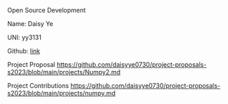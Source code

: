 Open Source Development

Name: Daisy Ye

UNI: yy3131

Github: [link](https://github.com/daisyye0730)

Project Proposal
https://github.com/daisyye0730/project-proposals-s2023/blob/main/projects/Numpy2.md 

Project Contributions
https://github.com/daisyye0730/project-proposals-s2023/blob/main/projects/numpy.md
